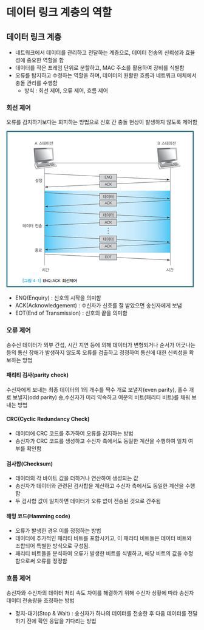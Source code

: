 # 데이터 링크 계층의 역할

## 데이터 링크 계층

- 네트워크에서 데이터를 관리하고 전달하는 계층으로, 데이터 전송의 신뢰성과 효율성에 중요한 역할을 함
- 데이터를 작은 프레임 단위로 분할하고, MAC 주소를 활용하여 장비를 식별함
- 오류를 탐지하고 수정하는 역할을 하며, 데이터의 원활한 흐름과 네트워크 매체에서 충돌 관리를 수행함
  - 방식 : 회선 제어, 오류 제어, 흐름 제어

### 회선 제어

오류를 감지하기보다는 회피하는 방법으로 신호 간 충돌 현상이 발생하지 않도록 제어함

![회선제어](./데이터%20링크%20계층_회선%20제어.png)

- ENQ(Enquiry) : 신호의 시작을 의미함
- ACK(Acknowledgement) : 수신자가 신호를 잘 받았으면 송신자에게 보냄
- EOT(End of Transmission) : 신호의 끝을 의미함

### 오류 제어

송수신 데이터가 외부 간섭, 시간 지연 등에 의해 데이터가 변형되거나 순서가 어긋나는 등의 통신 장애가 발생하지 않도록 오류를 검출하고 정정하여 통신에 대한 신뢰성을 확보하는 방법

#### 패리티 검사(parity check)

수신자에게 보내는 최종 데이터의 1의 개수를 짝수 개로 보낼지(even parity), 홀수 개로 보낼지(odd parity) 송,수신자가 미리 약속하고 여분의 비트(패리티 비트)를 채워 보내는 방법

#### CRC(Cyclic Redundancy Check)

- 데이터에 CRC 코드를 추가하여 오류를 감지하는 방법
- 송신자가 CRC 코드를 생성하고 수신자 측에서도 동일한 계산을 수행하여 일치 여부를 확인함

#### 검사합(Checksum)

- 데이터의 각 바이트 값을 더하거나 연산하여 생성되는 값
- 송신자가 데이터와 관련된 검사합을 계산하고 수신자 측에서도 동일한 계산을 수행함
- 두 검사합 값이 일치하면 데이터가 오류 없이 전송된 것으로 간주됨

#### 해밍 코드(Hamming code)

- 오류가 발생한 경우 이를 정정하는 방법
- 데이터에 추가적인 패리티 비트를 포함시키고, 이 패리티 비트들은 데이터 비트와 조합되어 특별한 방식으로 구성됨.
- 패리티 비트들을 분석하여 오류가 발생한 비트를 식별하고, 해당 비트의 값을 수정함으로써 오류를 정정함

### 흐름 제어

송신자와 수신자의 데이터 처리 속도 차이를 해결하기 위해 수신자 상황에 따라 송신자 데이터 전송량을 조정하는 방법

- 정지-대기(Stop & Wait) : 송신자가 하나의 데이터를 전송한 후 다음 데이터를 전달하기 전에 확인 응답을 기다리는 방법
